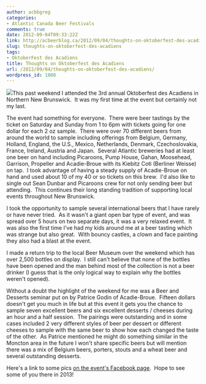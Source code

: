 ```yaml
---
author: acbbgreg
categories:
- Atlantic Canada Beer Festivals
comments: true
date: 2012-09-04T09:33:22Z
link: http://acbeerblog.ca/2012/09/04/thoughts-on-oktoberfest-des-acadiens/
slug: thoughts-on-oktoberfest-des-acadiens
tags:
- OktoberFest des Acadiens
title: Thoughts on Oktoberfest des Acadiens
url: /2012/09/04/thoughts-on-oktoberfest-des-acadiens/
wordpress_id: 1808
---
```


[![](http://acbeerblog.ca/wp-content/uploads/2012/09/oktoberfest-des-acadiens-2.jpg)](http://acbeerblog.ca/wp-content/uploads/2012/09/oktoberfest-des-acadiens-2.jpg)This past weekend I attended the 3rd annual Oktoberfest des Acadiens in Northern New Brunswick.  It was my first time at the event but certainly not my last.

The event had something for everyone.  There were beer tastings by the ticket on Saturday and Sunday from 1 to 6pm with tickets going for one dollar for each 2 oz sample.  There were over 70 different beers from around the world to sample including offerings from Belgium, Germany, Holland, England, the U.S., Mexico, Netherlands, Denmark, Czechoslovakia, France, Ireland, Austria and Japan.  Several Atlantic breweries had at least one beer on hand including Picaroons, Pump House, Gahan, Moosehead, Garrison, Propeller and Acadie-Broue with its Kiebitz Coti (Berliner Weisse) on tap.  I took advantage of having a steady supply of Acadie-Broue on hand and used about 10 of my 40 or so tickets on this brew.  I'd also like to single out Sean Dunbar and Picaroons crew for not only sending beer but attending.  This continues their long standing tradition of supporting local events throughout New Brunswick.

I took the opportunity to sample several international beers that I have rarely or have never tried.  As it wasn't a giant open bar type of event, and was spread over 5 hours on two separate days, it was a very relaxed event.  It was also the first time I've had my kids around me at a beer tasting which was strange but also great.  With bouncy castles, a clown and face painting they also had a blast at the event.

I made a return trip to the local Beer Museum over the weekend which has over 2,500 bottles on display.  I still can't believe that none of the bottles have been opened and the man behind most of the collection is not a beer drinker (I guess that is the only logical way to explain why the bottles weren't opened).

Without a doubt the highlight of the weekend for me was a Beer and Desserts seminar put on by Patrice Godin of Acadie-Broue.  Fifteen dollars doesn't get you much in life but at this event it gets you the chance to sample seven excellent beers and six excellent desserts / cheeses during an hour and a half session.  The pairings were outstanding and in some cases included 2 very different styles of beer per dessert or different cheeses to sample with the same beer to show how each changed the taste of the other.  As Patrice mentioned he might do something similar in the Moncton area in the future I won't share specific beers but will mention there was a mix of Belgium beers, porters, stouts and a wheat beer and several outstanding desserts.

Here's a link to some pics [on the event's Facebook page](http://www.facebook.com/media/set/?set=at.10151217693660185.503908.725235184.100002162327248&type=1).  Hope to see some of you there in 2013!
